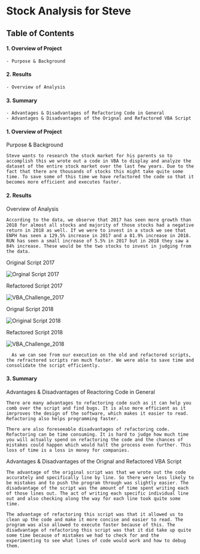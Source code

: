 # Stock Analysis for Steve


## Table of Contents

#### 1. Overview of Project
	- Purpose & Background
#### 2. Results
	- Overview of Analysis
#### 3. Summary
	- Advantages & Disadvantages of Refactoring Code in General
	- Advantages & Disadvantages of the Orignal and Refactored VBA Script


#### 1. Overview of Project


Purpose & Background

	Steve wants to research the stock market for his parents so to accomplish this we wrote out a code in VBA to display and analyze the dataset of the entire stock market over the last few years. Due to the fact that there are thousands of stocks this might take quite some time. To save some of this time we have refactored the code so that it becomes more efficient and executes faster.


#### 2. Results


Overview of Analysis

	According to the data, we observe that 2017 has seen more growth than 2018 for almost all stocks and majority of those stocks had a negative return in 2018 as well. If we were to invest in a stock we see that ENPH has seen a 129.5% increase in 2017 and a 81.9% increase in 2018. RUN has seen a small increase of 5.5% in 2017 but in 2018 they saw a 84% increase. These would be the two stocks to invest in judging from the data.
	
Original Script 2017

![Orginal Script 2017](https://user-images.githubusercontent.com/95505596/148663446-c369c7ff-622a-44c3-93f0-9bfc6d5b3a46.png)

Refactored Script 2017

![VBA_Challenge_2017](https://user-images.githubusercontent.com/95505596/148663424-a758f6db-8635-49d2-a2ed-b3d77aabf140.png)

Orignal Script 2018

![Original Script 2018](https://user-images.githubusercontent.com/95505596/148663450-ec36ccfd-0923-4283-b16c-b6c7033c99b8.png)

Refactored Script 2018

![VBA_Challenge_2018](https://user-images.githubusercontent.com/95505596/148663436-126b9a64-38c6-4cec-805a-0e63cb156b65.png)

	  As we can see from our execution on the old and refactored scripts, the refractored scripts ran much faster. We were able to save time and consolidate the script efficiently.


#### 3. Summary

Advantages & Disadvantages of Reactoring Code in General

	There are many advantages to refactoring code such as it can help you comb over the script and find bugs. It is also more efficient as it imrproves the design of the software, which makes it easier to read. Refactoring also helps programming faster.

	There are also foreseeable disadvantages of refactoring code. Refactoring can be time consuming. It is hard to judge how much time you will actually spend on refactoring the code and the chances of mistakes could happen which would halt the process even further. This loss of time is a loss in money for companies.

Advantages & Disadvantages of the Orignal and Refactored VBA Script

	The advantage of the original script was that we wrote out the code accurately and specifically line by line. So there were less likely to be mistakes and to push the program through was slightly easier. The disadvantage of the script was the amount of time spent writing each of those lines out. The act of writing each specific individual line out and also checking along the way for each line took quite some time.

	The advantage of refactoring this script was that it allowed us to clean up the code and make it more concise and easier to read. The program was also allowed to execute faster because of this. The disadvantage of refactoring this script was that it did take up quite some time because of mistakes we had to check for and the experimenting to see what lines of code would work and how to debug them.
